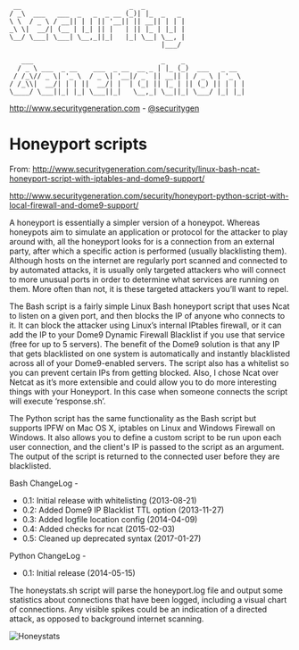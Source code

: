 ```
 __                           _  _          
/ _\  ___   ___  _   _  _ __ (_)| |_  _   _ 
\ \  / _ \ / __|| | | || '__|| || __|| | | |
_\ \|  __/| (__ | |_| || |   | || |_ | |_| |
\__/ \___| \___| \__,_||_|   |_| \__| \__, |
                                      |___/ 

   ___                                _    _               
  / _ \ ___  _ __    ___  _ __  __ _ | |_ (_)  ___   _ __  
 / /_\// _ \| '_ \  / _ \| '__|/ _` || __|| | / _ \ | '_ \ 
/ /_\\|  __/| | | ||  __/| |  | (_| || |_ | || (_) || | | |
\____/ \___||_| |_| \___||_|   \__,_| \__||_| \___/ |_| |_|
```

http://www.securitygeneration.com - [@securitygen](https://twitter.com/securitygen)

Honeyport scripts
===

From: 
http://www.securitygeneration.com/security/linux-bash-ncat-honeyport-script-with-iptables-and-dome9-support/

http://www.securitygeneration.com/security/honeyport-python-script-with-local-firewall-and-dome9-support/

A honeyport is essentially a simpler version of a honeypot. Whereas honeypots aim to simulate an application or protocol for the attacker to play around with, all the honeyport looks for is a connection from an external party, after which a specific action is performed (usually blacklisting them). Although hosts on the internet are regularly port scanned and connected to by automated attacks, it is usually only targeted attackers who will connect to more unusual ports in order to determine what services are running on them. More often than not, it is these targeted attackers you’ll want to repel.

The Bash script is a fairly simple Linux Bash honeyport script that uses Ncat to listen on a given port, and then blocks the IP of anyone who connects to it. It can block the attacker using Linux’s internal IPtables firewall, or it can add the IP to your Dome9 Dynamic Firewall Blacklist if you use that service (free for up to 5 servers). The benefit of the Dome9 solution is that any IP that gets blacklisted on one system is automatically and instantly blacklisted across all of your Dome9-enabled servers. The script also has a whitelist so you can prevent certain IPs from getting blocked. Also, I chose Ncat over Netcat as it’s more extensible and could allow you to do more interesting things with your Honeyport. In this case when someone connects the script will execute ‘response.sh’.

The Python script has the same functionality as the Bash script but supports IPFW on Mac OS X, iptables on Linux and Windows Firewall on Windows. It also allows you to define a custom script to be run upon each user connection, and the client's IP is passed to the script as an argument. The output of the script is returned to the connected user before they are blacklisted.

Bash ChangeLog -
- 0.1: Initial release with whitelisting (2013-08-21)
- 0.2: Added Dome9 IP Blacklist TTL option (2013-11-27)
- 0.3: Added logfile location config (2014-04-09)
- 0.4: Added checks for ncat (2015-02-03)
- 0.5: Cleaned up deprecated syntax (2017-01-27)
  
Python ChangeLog -
- 0.1: Initial release (2014-05-15)

The honeystats.sh script will parse the honeyport.log file and output some statistics about connections that have been logged, including a visual chart of connections. Any visible spikes could be an indication of a directed attack, as opposed to background internet scanning.

![Honeystats](https://www.securitygeneration.com/temp/honeyport.png)
